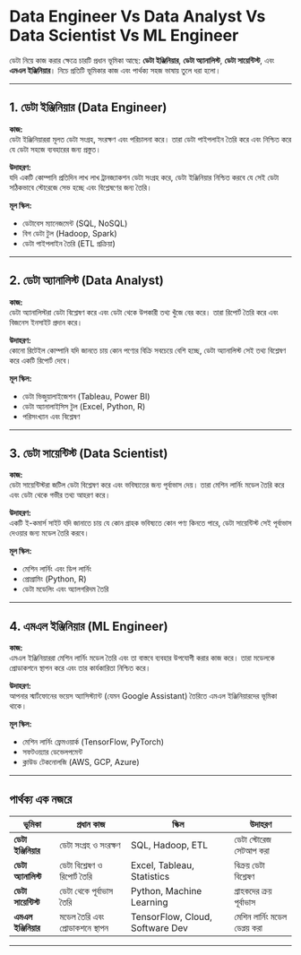 
# Data Engineer Vs Data Analyst Vs Data Scientist Vs ML Engineer

ডেটা নিয়ে কাজ করার ক্ষেত্রে চারটি প্রধান ভূমিকা আছে: **ডেটা ইঞ্জিনিয়ার**, **ডেটা অ্যানালিস্ট**, **ডেটা সায়েন্টিস্ট**, এবং **এমএল ইঞ্জিনিয়ার**। নিচে প্রতিটি ভূমিকার কাজ এবং পার্থক্য সহজ ভাষায় তুলে ধরা হলো।

---

## 1. **ডেটা ইঞ্জিনিয়ার (Data Engineer)**  
**কাজ:**  
ডেটা ইঞ্জিনিয়াররা মূলত ডেটা সংগ্রহ, সংরক্ষণ এবং পরিচালনা করে। তারা ডেটা পাইপলাইন তৈরি করে এবং নিশ্চিত করে যে ডেটা সহজে ব্যবহারের জন্য প্রস্তুত।

**উদাহরণ:**  
যদি একটি কোম্পানি প্রতিদিন লাখ লাখ ট্রানজ্যাকশন ডেটা সংগ্রহ করে, ডেটা ইঞ্জিনিয়ার নিশ্চিত করবে যে সেই ডেটা সঠিকভাবে স্টোরেজে সেভ হচ্ছে এবং বিশ্লেষণের জন্য তৈরি।

**মূল স্কিল:**  
- ডেটাবেস ম্যানেজমেন্ট (SQL, NoSQL)  
- বিগ ডেটা টুল (Hadoop, Spark)  
- ডেটা পাইপলাইন তৈরি (ETL প্রক্রিয়া)

---

## 2. **ডেটা অ্যানালিস্ট (Data Analyst)**  
**কাজ:**  
ডেটা অ্যানালিস্টরা ডেটা বিশ্লেষণ করে এবং ডেটা থেকে উপকারী তথ্য খুঁজে বের করে। তারা রিপোর্ট তৈরি করে এবং বিজনেস ইনসাইট প্রদান করে।

**উদাহরণ:**  
কোনো রিটেইল কোম্পানি যদি জানতে চায় কোন পণ্যের বিক্রি সবচেয়ে বেশি হচ্ছে, ডেটা অ্যানালিস্ট সেই তথ্য বিশ্লেষণ করে একটি রিপোর্ট দেবে।

**মূল স্কিল:**  
- ডেটা ভিজুয়ালাইজেশন (Tableau, Power BI)  
- ডেটা অ্যানালাইসিস টুল (Excel, Python, R)  
- পরিসংখ্যান এবং বিশ্লেষণ

---

## 3. **ডেটা সায়েন্টিস্ট (Data Scientist)**  
**কাজ:**  
ডেটা সায়েন্টিস্টরা জটিল ডেটা বিশ্লেষণ করে এবং ভবিষ্যতের জন্য পূর্বাভাস দেয়। তারা মেশিন লার্নিং মডেল তৈরি করে এবং ডেটা থেকে গভীর তথ্য আহরণ করে।

**উদাহরণ:**  
একটি ই-কমার্স সাইট যদি জানাতে চায় যে কোন গ্রাহক ভবিষ্যতে কোন পণ্য কিনতে পারে, ডেটা সায়েন্টিস্ট সেই পূর্বাভাস দেওয়ার জন্য মডেল তৈরি করবে।

**মূল স্কিল:**  
- মেশিন লার্নিং এবং ডিপ লার্নিং  
- প্রোগ্রামিং (Python, R)  
- ডেটা মডেলিং এবং অ্যালগরিদম তৈরি

---

## 4. **এমএল ইঞ্জিনিয়ার (ML Engineer)**  
**কাজ:**  
এমএল ইঞ্জিনিয়াররা মেশিন লার্নিং মডেল তৈরি এবং তা বাস্তবে ব্যবহার উপযোগী করার কাজ করে। তারা মডেলকে প্রোডাকশনে স্থাপন করে এবং তার কার্যকারিতা নিশ্চিত করে।

**উদাহরণ:**  
আপনার স্মার্টফোনের ভয়েস অ্যাসিস্ট্যান্ট (যেমন Google Assistant) তৈরিতে এমএল ইঞ্জিনিয়ারদের ভূমিকা থাকে।

**মূল স্কিল:**  
- মেশিন লার্নিং ফ্রেমওয়ার্ক (TensorFlow, PyTorch)  
- সফটওয়্যার ডেভেলপমেন্ট  
- ক্লাউড টেকনোলজি (AWS, GCP, Azure)

---

## **পার্থক্য এক নজরে**

| ভূমিকা              | প্রধান কাজ                                | স্কিল                          | উদাহরণ                                  |
|----------------------|------------------------------------------|-------------------------------|-----------------------------------------|
| **ডেটা ইঞ্জিনিয়ার** | ডেটা সংগ্রহ ও সংরক্ষণ                    | SQL, Hadoop, ETL              | ডেটা স্টোরেজ সেটআপ করা                 |
| **ডেটা অ্যানালিস্ট**| ডেটা বিশ্লেষণ ও রিপোর্ট তৈরি             | Excel, Tableau, Statistics    | বিক্রয় ডেটা বিশ্লেষণ                   |
| **ডেটা সায়েন্টিস্ট**| ডেটা থেকে পূর্বাভাস তৈরি                 | Python, Machine Learning      | গ্রাহকদের ক্রয় পূর্বাভাস                |
| **এমএল ইঞ্জিনিয়ার**| মডেল তৈরি এবং প্রোডাকশনে স্থাপন          | TensorFlow, Cloud, Software Dev | মেশিন লার্নিং মডেল ডেপ্লয় করা          |

---

